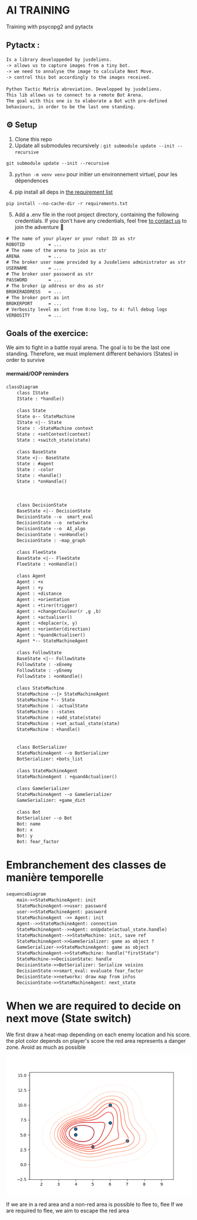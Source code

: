 # AI TRAINING

Training with psycopg2 and pytactx

## Pytactx :

    Is a library developpeded by jusdeliens.
    -> allows us to capture images from a tiny bot.
    -> we need to annalyse the image to calculate Next Move.
    -> control this bot accordingly to the images received.

    Python Tactic Matrix abreviation. Developped by jusdeliens.
    This lib allows us to connect to a remote Bot Arena.
    The goal with this one is to elaborate a Bot with pre-defined behaviours, in order to be the last one standing.

## ⚙️ Setup

1. Clone this repo
2. Update all submodules recursively : `git submodule update --init --recursive`
```
git submodule update --init --recursive
```

3. `python -m venv venv` pour initier un environnement virtuel, pour les dépendences

4. pip install all deps in [the requirement list](requirements.txt)
```
pip install --no-cache-dir -r requirements.txt
```
5. Add a .env file in the root project directory, containing the following credentials. If you don't have any credentials, feel free [to contact us](https://jusdeliens.com/contact) to join the adventure 🚀
```.env
# The name of your player or your robot ID as str
ROBOTID         = ...
# The name of the arena to join as str
ARENA           = ...
# The broker user name provided by a Jusdeliens administrator as str
USERNAME        = ...
# The broker user password as str
PASSWORD        = ...
# The broker ip address or dns as str
BROKERADDRESS   = ...
# The broker port as int 
BROKERPORT      = ...
# Verbosity level as int from 0:no log, to 4: full debug logs
VERBOSITY       = ... 
```


## Goals of the exercice:

We aim to fight in a battle royal arena.
The goal is to be the last one standing. Therefore, we must implement different behaviors (States) in order to survive

#### mermaid/OOP reminders

```mermaid
classDiagram
    class IState
    IState : *handle()

    class State
    State o-- StateMachine
    IState <|-- State
    State : -StateMachine context
    State : +setContext(context)
    State : +switch_state(state)

    class BaseState
    State <|-- BaseState
    State : #agent
    State : -color
    State : +handle()
    State : *onHandle()



    class DecisionState
    BaseState <|-- DecisionState
    DecisionState --o  smart_eval
    DecisionState --o  networkx
    DecisionState --o  AI_algo
    DecisionState : +onHandle()
    DecisionState : -map_graph
    
    class FleeState 
    BaseState <|-- FleeState
    FleeState : +onHandle()

    class Agent
    Agent : +x
    Agent : +y
    Agent : +distance
    Agent : +orientation
    Agent : +tirer(trigger)
    Agent : +changerCouleur(r ,g ,b)
    Agent : +actualiser()
    Agent : +deplacer(x, y)
    Agent : +orienter(direction)
    Agent : *quandActualiser()
    Agent *-- StateMachineAgent

    class FollowState
    BaseState <|-- FollowState
    FollowState : -xEnemy
    FollowState : -yEnemy
    FollowState : +onHandle()

    class StateMachine
    StateMachine --|> StateMachineAgent
    StateMachine *-- State
    StateMachine : -actualState
    StateMachine : -states
    StateMachine : +add_state(state)
    StateMachine : +set_actual_state(state)
    StateMachine : +handle()
    
    
    class BotSerializer
    StateMachineAgent --o BotSerializer
    BotSerializer: +bots_list

    class StateMachineAgent
    StateMachineAgent : +quandActualiser()
    
    class GameSerializer
    StateMachineAgent --o GameSerializer
    GameSerializer: +game_dict
        
    class Bot
    BotSerializer --o Bot
    Bot: name
    Bot: x
    Bot: y
    Bot: fear_factor

```

# Embranchement des classes de manière temporelle

```mermaid
sequenceDiagram
    main->>StateMachineAgent: init
    StateMachineAgent->>user: password
    user->>StateMachineAgent: password
    StateMachineAgent ->> Agent: init
    Agent-->>StateMachineAgent: connection
    StateMachineAgent-->>Agent: onUpdate(actual_state.handle)
    StateMachineAgent-->>StateMachine: init, save ref
    StateMachineAgent->>GameSerializer: game as object ?
    GameSerializer->>StateMachineAgent: game as object
    StateMachineAgent->>StateMachine: handle("firstState")
    StateMachine->>DecisionState: handle
    DecisionState->>BotSerializer: Serialize voisins
    DecisionState->>smart_eval: evaluate fear_factor
    DecisionState->>networkx: draw map from infos
    DecisionState->>StateMachineAgent: next_state
```

# When we are required to decide on next move (State switch)

We first draw a heat-map depending on each enemy location and his score.
the plot color depends on player's score
the red area represents a danger zone. Avoid as much as possible

![img.png](assests/img.png)

If we are in a red area and a non-red area is possible to flee to, flee
If we are required to flee, we aim to escape the red area

